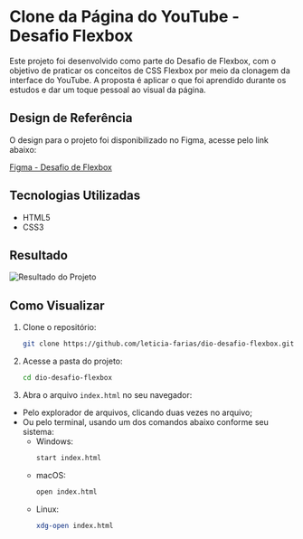 # Clone da Página do YouTube - Desafio Flexbox

Este projeto foi desenvolvido como parte do Desafio de Flexbox, com o objetivo de praticar os conceitos de CSS Flexbox por meio da clonagem da interface do YouTube. A proposta é aplicar o que foi aprendido durante os estudos e dar um toque pessoal ao visual da página.

## Design de Referência

O design para o projeto foi disponibilizado no Figma, acesse pelo link abaixo:

[Figma - Desafio de Flexbox](https://www.figma.com/file/lrRWUZPKnqMDZrSDJmZxUS/Desafio-de-Flexbox---DIO?node-id=0%3A1)  

## Tecnologias Utilizadas

- HTML5
- CSS3

## Resultado
![Resultado do Projeto](assets/images/página.png)

## Como Visualizar

1. Clone o repositório:
   ```bash
   git clone https://github.com/leticia-farias/dio-desafio-flexbox.git

2. Acesse a pasta do projeto:
   ```bash
   cd dio-desafio-flexbox
3. Abra o arquivo `index.html` no seu navegador:
- Pelo explorador de arquivos, clicando duas vezes no arquivo;  
- Ou pelo terminal, usando um dos comandos abaixo conforme seu sistema:
  - Windows:
    ```bash
    start index.html
  - macOS:
    ```bash
    open index.html
  - Linux:
    ```bash
    xdg-open index.html

